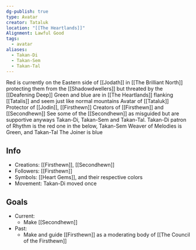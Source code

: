 ```yaml
---
dg-publish: true
type: Avatar
creator: Tataluk
location: "[[The Heartlands]]"
Alignment: Lawful Good
tags:
  - avatar
aliases:
  - Takan-Di
  - Takan-Sem
  - Takan-Tal
---
```


Red is currently on the Eastern side of [[Jodath]]  in [[The Brilliant North]] protecting them from the [[Shadowdwellers]] but threated by the [[Deafening Deep]]
Green and blue are in [[The Heartlands]] flanking [[Tatalis]] and seem just like normal mountains
Avatar of [[Tataluk]] 
Protector of [[Jodin]], [[Firsthewn]]
Creators of [[Firsthewn]] and [[Secondhewn]]
See some of the [[Secondhewn]] as misguided but are supportive anyways
Takan-Di, Takan-Sem and Takan-Tal.
Takan-Di patron of Rhythm is the red one in the below,
Takan-Sem Weaver of Melodies is Green,
and Takan-Tal The Joiner is blue
## Info
- Creations: [[Firsthewn]], [[Secondhewn]]
- Followers: [[Firsthewn]]
- Symbols: [[Heart Gems]], and their respective colors
- Movement: Takan-Di moved once
## Goals
- Current:
	- Make [[Secondhewn]]
- Past:
	- Make and guide [[Firsthewn]] as a moderating body of [[The Council of the Firsthewn]]